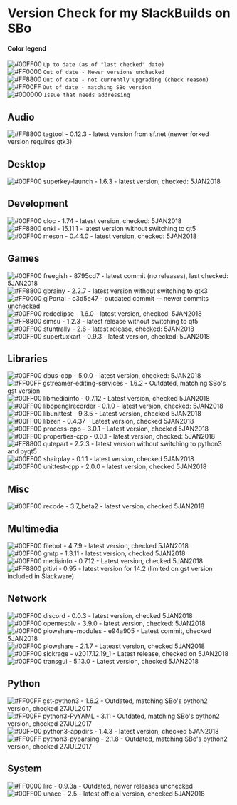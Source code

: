 # Version Check for my SlackBuilds on SBo

#### Color legend
![#00FF00](https://placehold.it/15/00FF00/000000?text=+) `Up to date (as of "last checked" date)`  
![#FF0000](https://placehold.it/15/FF0000/000000?text=+) `Out of date - Newer versions unchecked`  
![#FF8800](https://placehold.it/15/FF8800/000000?text=+) `Out of date - not currently upgrading (check reason)`  
![#FF00FF](https://placehold.it/15/FF00FF/000000?text=+) `Out of date - matching SBo version`  
![#000000](https://placehold.it/15/000000/000000?text=+) `Issue that needs addressing`  

## Audio
![#FF8800](https://placehold.it/15/FF8800/000000?text=+) tagtool - 0.12.3 - latest version from sf.net (newer forked version requires gtk3)  

## Desktop
![#00FF00](https://placehold.it/15/00FF00/000000?text=+) superkey-launch - 1.6.3 - latest version, checked: 5JAN2018  

## Development
![#00FF00](https://placehold.it/15/00FF00/000000?text=+) cloc - 1.74 - latest version, checked: 5JAN2018  
![#FF8800](https://placehold.it/15/FF8800/000000?text=+) enki - 15.11.1 - latest version without switching to qt5  
![#00FF00](https://placehold.it/15/00FF00/000000?text=+) meson - 0.44.0 - latest version, checked: 5JAN2018  

## Games
![#00FF00](https://placehold.it/15/00FF00/000000?text=+) freegish - 8795cd7 - latest commit (no releases), last checked: 5JAN2018  
![#FF8800](https://placehold.it/15/FF8800/000000?text=+) gbrainy - 2.2.7 - latest version without switching to gtk3  
![#FF0000](https://placehold.it/15/FF0000/000000?text=+) glPortal - c3d5e47 - outdated commit -- newer commits unchecked  
![#00FF00](https://placehold.it/15/00FF00/000000?text=+) redeclipse - 1.6.0 - latest version, checked: 5JAN2018  
![#FF8800](https://placehold.it/15/FF8800/000000?text=+) simsu - 1.2.3 - latest release without switching to qt5  
![#00FF00](https://placehold.it/15/00FF00/000000?text=+) stuntrally - 2.6 - latest release, checked: 5JAN2018  
![#00FF00](https://placehold.it/15/00FF00/000000?text=+) supertuxkart - 0.9.3 - latest version, checked: 5JAN2018  

## Libraries
![#00FF00](https://placehold.it/15/00FF00/000000?text=+) dbus-cpp - 5.0.0 - latest version, checked: 5JAN2018  
![#FF00FF](https://placehold.it/15/FF00FF/000000?text=+) gstreamer-editing-services - 1.6.2 - Outdated, matching SBo's gst version  
![#00FF00](https://placehold.it/15/00FF00/000000?text=+) libmediainfo - 0.7.12 - Latest version, checked 5JAN2018  
![#00FF00](https://placehold.it/15/00FF00/000000?text=+) libopenglrecorder - 0.1.0 - latest version, checked: 5JAN2018  
![#00FF00](https://placehold.it/15/00FF00/000000?text=+) libunittest - 9.3.5 - Latest version, checked 5JAN2018  
![#00FF00](https://placehold.it/15/00FF00/000000?text=+) libzen - 0.4.37 - Latest version, checked 5JAN2018  
![#00FF00](https://placehold.it/15/00FF00/000000?text=+) process-cpp - 3.0.1 - Latest version, checked 5JAN2018  
![#00FF00](https://placehold.it/15/00FF00/000000?text=+) properties-cpp - 0.0.1 - latest version, checked: 5JAN2018  
![#FF8800](https://placehold.it/15/FF8800/000000?text=+) qutepart - 2.2.3 - latest version without switching to python3 and pyqt5  
![#00FF00](https://placehold.it/15/00FF00/000000?text=+) shairplay - 0.1.1 - latest version, checked 5JAN2018  
![#00FF00](https://placehold.it/15/00FF00/000000?text=+) unittest-cpp - 2.0.0 - latest version, checked 5JAN2018  

## Misc
![#00FF00](https://placehold.it/15/00FF00/000000?text=+) recode - 3.7_beta2 - latest version, checked 5JAN2018  

## Multimedia
![#00FF00](https://placehold.it/15/00FF00/000000?text=+) filebot - 4.7.9 - latest version, checked 5JAN2018  
![#00FF00](https://placehold.it/15/00FF00/000000?text=+) gmtp - 1.3.11 - latest version, checked 5JAN2018  
![#00FF00](https://placehold.it/15/00FF00/000000?text=+) mediainfo - 0.7.12 - Latest version, checked 5JAN2018  
![#FF8800](https://placehold.it/15/FF8800/000000?text=+) pitivi - 0.95 - latest version for 14.2 (limited on gst version included in Slackware)  

## Network
![#00FF00](https://placehold.it/15/00FF00/000000?text=+) discord - 0.0.3 - latest version, checked 5JAN2018  
![#00FF00](https://placehold.it/15/00FF00/000000?text=+) openresolv - 3.9.0 - latest version, checked: 5JAN2018  
![#00FF00](https://placehold.it/15/00FF00/000000?text=+) plowshare-modules - e94a905 - Latest commit, checked 5JAN2018  
![#00FF00](https://placehold.it/15/00FF00/000000?text=+) plowshare - 2.1.7 - Lateast version, checked 5JAN2018  
![#00FF00](https://placehold.it/15/00FF00/000000?text=+) sickrage - v2017.12.19_1 - Latest release, checked on 5JAN2018  
![#00FF00](https://placehold.it/15/00FF00/000000?text=+) transgui - 5.13.0 - Latest version, checked 5JAN2018  

## Python
![#FF00FF](https://placehold.it/15/FF00FF/000000?text=+) gst-python3 - 1.6.2 - Outdated, matching SBo's python2 version, checked 27JUL2017  
![#FF00FF](https://placehold.it/15/FF00FF/000000?text=+) python3-PyYAML - 3.11 - Outdated, matching SBo's python2 version, checked 27JUL2017  
![#00FF00](https://placehold.it/15/00FF00/000000?text=+) python3-appdirs - 1.4.3 - latest version, checked 5JAN2018  
![#FF00FF](https://placehold.it/15/FF00FF/000000?text=+) python3-pyparsing - 2.1.8 - Outdated, matching SBo's python2 version, checked 27JUL2017  

## System
![#FF0000](https://placehold.it/15/FF0000/000000?text=+) lirc - 0.9.3a - Outdated, newer releases unchecked  
![#00FF00](https://placehold.it/15/00FF00/000000?text=+) unace - 2.5 - latest official version, checked 5JAN2018  
